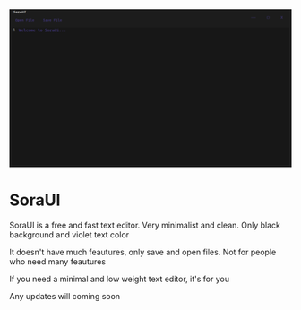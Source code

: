    <img src="https://github.com/Soracv2/rfdasfda/blob/218f9ce436e2954cd74713de34a446e694aef6e7/New%20Project.png">

# SoraUI

SoraUI is a free and fast text editor. Very minimalist and clean. Only black background and violet text color

It doesn't have much feautures, only save and open files. Not for people who need many feautures

If you need a minimal and low weight text editor, it's for you

Any updates will coming soon 
